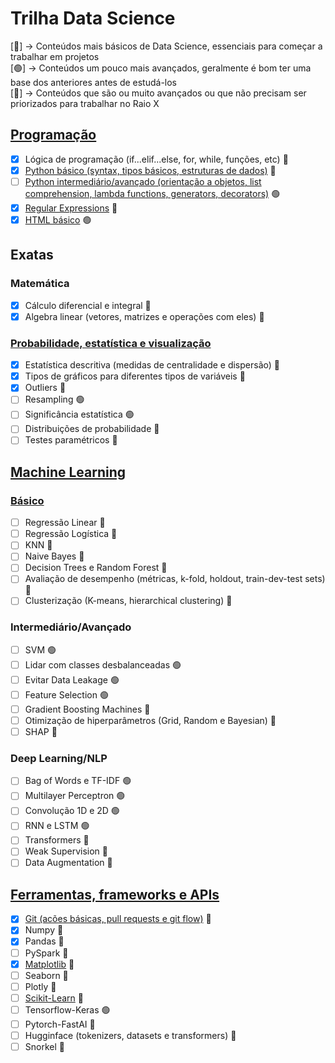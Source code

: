 # Trilha Data Science

[&#x1F534;] -> Conteúdos mais básicos de Data Science, essenciais para começar a trabalhar em projetos\
[&#x1F7E2;] -> Conteúdos um pouco mais avançados, geralmente é bom ter uma base dos anteriores antes de estudá-los\
[&#x1F535;] -> Conteúdos que são ou muito avançados ou que não precisam ser priorizados para trabalhar no Raio X

## [Programação](/Programação)

- [x] Lógica de programação (if...elif...else, for, while, funções, etc) &#x1F534;
- [x] [Python básico (syntax, tipos básicos, estruturas de dados)](/Programação) &#x1F534;
- [ ] [Python intermediário/avançado (orientação a objetos, list comprehension, lambda functions, generators, decorators)](/Programação) &#x1F7E2;
- [x] [Regular Expressions](/Programação) &#x1F534;
- [x] [HTML básico](/Programação) &#x1F7E2;

## Exatas

### Matemática

- [x] Cálculo diferencial e integral &#x1F534;
- [x] Algebra linear (vetores, matrizes e operações com eles) &#x1F534;

### [Probabilidade, estatística e visualização](/Estatística)

- [x] Estatística descritiva (medidas de centralidade e dispersão) &#x1F534;
- [x] Tipos de gráficos para diferentes tipos de variáveis &#x1F534;
- [x] Outliers &#x1F534;
- [ ] Resampling &#x1F7E2;
- [ ] Significância estatística &#x1F7E2;
- [ ] Distribuições de probabilidade &#x1F535;
- [ ] Testes paramétricos &#x1F535;

## [Machine Learning](/Machine-Learning)

### [Básico](/Machine-Learning)

- [ ] Regressão Linear &#x1F534;
- [ ] Regressão Logística &#x1F534;
- [ ] KNN &#x1F534; 
- [ ] Naive Bayes &#x1F534;
- [ ] Decision Trees e Random Forest &#x1F534;
- [ ] Avaliação de desempenho (métricas, k-fold, holdout, train-dev-test sets) &#x1F534;
- [ ] Clusterização (K-means, hierarchical clustering) &#x1F535;

### Intermediário/Avançado

- [ ] SVM &#x1F7E2;
- [ ] Lidar com classes desbalanceadas &#x1F7E2;
- [ ] Evitar Data Leakage &#x1F7E2;
- [ ] Feature Selection &#x1F7E2;
- [ ] Gradient Boosting Machines &#x1F535;
- [ ] Otimização de hiperparâmetros (Grid, Random e Bayesian) &#x1F535;
- [ ] SHAP &#x1F535;

### Deep Learning/NLP

- [ ] Bag of Words e TF-IDF &#x1F7E2;
- [ ] Multilayer Perceptron &#x1F7E2;
- [ ] Convolução 1D e 2D &#x1F7E2;
- [ ] RNN e LSTM &#x1F7E2;
- [ ] Transformers &#x1F535;
- [ ] Weak Supervision &#x1F535;
- [ ] Data Augmentation &#x1F535;

## [Ferramentas, frameworks e APIs](/Ferramentas)

- [x] [Git (acões básicas, pull requests e git flow)](/Ferramentas) &#x1F534;
- [x] Numpy &#x1F534;
- [x] Pandas &#x1F534;
- [ ] PySpark &#x1F535;
- [x] [Matplotlib](/Ferramentas) &#x1F534;
- [ ] Seaborn &#x1F535;
- [ ] Plotly &#x1F535;
- [ ] [Scikit-Learn](/Ferramentas) &#x1F534;
- [ ] Tensorflow-Keras &#x1F7E2;
- [ ] Pytorch-FastAI &#x1F535;
- [ ] Hugginface (tokenizers, datasets e transformers) &#x1F535;
- [ ] Snorkel &#x1F535;